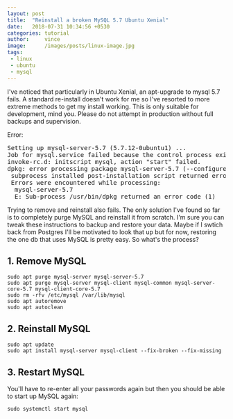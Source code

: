 ```yaml
---
layout: post
title:  "Reinstall a broken MySQL 5.7 Ubuntu Xenial"
date:   2018-07-31 10:34:56 +0530
categories: tutorial
author:     vince
image:      /images/posts/linux-image.jpg
tags:
 - linux
 - ubuntu
 - mysql
---
```


I've noticed that particularly in Ubuntu Xenial, an apt-upgrade to mysql 5.7 fails. A standard re-install doesn't work for me so I've resorted to more extreme methods to get my install working. This is only suitable for development, mind you. Please do not attempt in production without full backups and supervision.

Error:

<pre>
Setting up mysql-server-5.7 (5.7.12-0ubuntu1) ...
Job for mysql.service failed because the control process exited with error code. See "systemctl status mysql.service" and "journalctl -xe" for details.
invoke-rc.d: initscript mysql, action "start" failed.
dpkg: error processing package mysql-server-5.7 (--configure):
 subprocess installed post-installation script returned error exit status 1
 Errors were encountered while processing:
  mysql-server-5.7
  E: Sub-process /usr/bin/dpkg returned an error code (1)
</pre>

Trying to remove and reinstall also fails. The only solution I've found so far is to completely purge MySQL and reinstall it from scratch. I'm sure you can tweak these instructions to backup and restore your data. Maybe if I swtich back from Postgres I'll be motivated to look that up but for now, restoring the one db that uses MySQL is pretty easy. So what's the process?

## 1. Remove MySQL

```
sudo apt purge mysql-server mysql-server-5.7
sudo apt purge mysql-server mysql-client mysql-common mysql-server-core-5.7 mysql-client-core-5.7
sudo rm -rfv /etc/mysql /var/lib/mysql
sudo apt autoremove
sudo apt autoclean
```

## 2. Reinstall MySQL

```
sudo apt update
sudo apt install mysql-server mysql-client --fix-broken --fix-missing
```


## 3. Restart MySQL

You'll have to re-enter all your passwords again but then you should be able to start up MySQL again:

```
sudo systemctl start mysql
```
